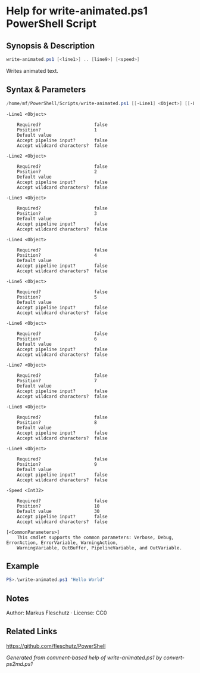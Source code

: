 # Help for write-animated.ps1 PowerShell Script

## Synopsis & Description
```powershell
write-animated.ps1 [<line1>] .. [line9>] [<speed>]
```

Writes animated text.

## Syntax & Parameters
```powershell
/home/mf/PowerShell/Scripts/write-animated.ps1 [[-Line1] <Object>] [[-Line2] <Object>] [[-Line3] <Object>] [[-Line4] <Object>] [[-Line5] <Object>] [[-Line6] <Object>] [[-Line7] <Object>] [[-Line8] <Object>] [[-Line9] <Object>] [[-Speed] <Int32>] [<CommonParameters>]
```

```
-Line1 <Object>
    
    Required?                    false
    Position?                    1
    Default value                
    Accept pipeline input?       false
    Accept wildcard characters?  false
```

```
-Line2 <Object>
    
    Required?                    false
    Position?                    2
    Default value                
    Accept pipeline input?       false
    Accept wildcard characters?  false
```

```
-Line3 <Object>
    
    Required?                    false
    Position?                    3
    Default value                
    Accept pipeline input?       false
    Accept wildcard characters?  false
```

```
-Line4 <Object>
    
    Required?                    false
    Position?                    4
    Default value                
    Accept pipeline input?       false
    Accept wildcard characters?  false
```

```
-Line5 <Object>
    
    Required?                    false
    Position?                    5
    Default value                
    Accept pipeline input?       false
    Accept wildcard characters?  false
```

```
-Line6 <Object>
    
    Required?                    false
    Position?                    6
    Default value                
    Accept pipeline input?       false
    Accept wildcard characters?  false
```

```
-Line7 <Object>
    
    Required?                    false
    Position?                    7
    Default value                
    Accept pipeline input?       false
    Accept wildcard characters?  false
```

```
-Line8 <Object>
    
    Required?                    false
    Position?                    8
    Default value                
    Accept pipeline input?       false
    Accept wildcard characters?  false
```

```
-Line9 <Object>
    
    Required?                    false
    Position?                    9
    Default value                
    Accept pipeline input?       false
    Accept wildcard characters?  false
```

```
-Speed <Int32>
    
    Required?                    false
    Position?                    10
    Default value                30
    Accept pipeline input?       false
    Accept wildcard characters?  false
```

```
[<CommonParameters>]
    This cmdlet supports the common parameters: Verbose, Debug, ErrorAction, ErrorVariable, WarningAction, 
    WarningVariable, OutBuffer, PipelineVariable, and OutVariable.
```

## Example
```powershell
PS>.\write-animated.ps1 "Hello World"
```


## Notes
Author: Markus Fleschutz · License: CC0

## Related Links
https://github.com/fleschutz/PowerShell

*Generated from comment-based help of write-animated.ps1 by convert-ps2md.ps1*
